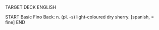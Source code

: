 TARGET DECK
ENGLISH

START
Basic
Fino
Back: n. (pl. -s) light-coloured dry sherry. [spanish, = fine]
END
